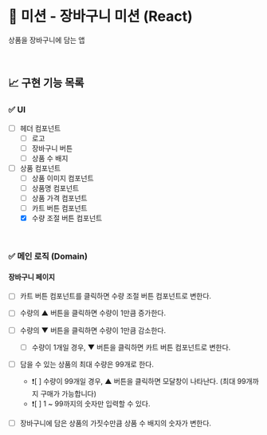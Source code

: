 # 🛒 미션 - 장바구니 미션 (React)

상품을 장바구니에 담는 앱

<br>

## 📈 구현 기능 목록

### ✅ UI

- [ ] 헤더 컴포넌트
  - [ ] 로고
  - [ ] 장바구니 버튼
  - [ ] 상품 수 배지
- [ ] 상품 컴포넌트
  - [ ] 상품 이미지 컴포넌트
  - [ ] 상품명 컴포넌트
  - [ ] 상품 가격 컴포넌트
  - [ ] 카트 버튼 컴포넌트
  - [x] 수량 조절 버튼 컴포넌트

<br>

### ✅ 메인 로직 (Domain)

#### 장바구니 페이지

- [ ] 카트 버튼 컴포넌트를 클릭하면 수량 조절 버튼 컴포넌트로 변한다.
- [ ] 수량의 ▲ 버튼을 클릭하면 수량이 1만큼 증가한다.
- [ ] 수량의 ▼ 버튼을 클릭하면 수량이 1만큼 감소한다.
  - [ ] 수량이 1개일 경우, ▼ 버튼을 클릭하면 카트 버튼 컴포넌트로 변한다.
- [ ] 담을 수 있는 상품의 최대 수량은 99개로 한다.

  - ❗[ ] 수량이 99개일 경우, ▲ 버튼을 클릭하면 모달창이 나타난다. (최대 99개까지 구매가 가능합니다)
  - ❗[ ] 1 ~ 99까지의 숫자만 입력할 수 있다.

- [ ] 장바구니에 담은 상품의 가짓수만큼 상품 수 배지의 숫자가 변한다.
